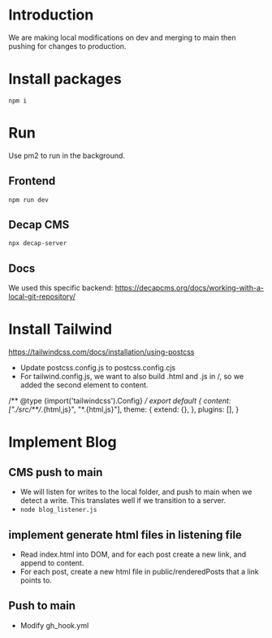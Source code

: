 # Introduction
We are making local modifications on dev and merging to main then pushing for changes to production.

# Install packages
`npm i`

# Run
Use pm2 to run in the background.

## Frontend
`npm run dev`

## Decap CMS
`npx decap-server`

## Docs
We used this specific backend:
https://decapcms.org/docs/working-with-a-local-git-repository/

# Install Tailwind
https://tailwindcss.com/docs/installation/using-postcss
* Update postcss.config.js to postcss.config.cjs
* For tailwind.config.js, we want to also build .html and .js in /, so we added the second element to content.

/** @type {import('tailwindcss').Config} */
export default {
  content: ["./src/**/*.{html,js}", "*.{html,js}"],
  theme: {
    extend: {},
  },
  plugins: [],
}

# Implement Blog
## CMS push to main
* We will listen for writes to the local folder, and push to main when we detect a write. This translates well if we transition to a server.
* `node blog_listener.js`

## implement generate html files in listening file
* Read index.html into DOM, and for each post create a new link, and append to content.
* For each post, create a new html file in public/renderedPosts that a link points to.

## Push to main
* Modify gh_hook.yml